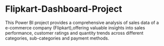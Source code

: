 # Flipkart-Dashboard-Project
This Power BI project provides a comprehensive analysis of sales data of a e-commerce company (Flipkart),offering valuable insights into sales performance, customer ratings and quantity trends across different categories, sub-categories and  payment methods.
